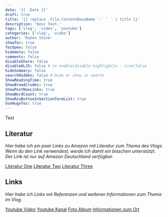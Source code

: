 ```yaml
---
date: '{{ .Date }}'
draft: true
title: '{{ replace .File.ContentBaseName `-` ` ` | title }}'
description: 'Desc Text.'
tags: ['vlog', 'video', 'youtube']
categories: ['vlog', 'video']
author: 'Ruben Storm'
showToc: true
TocOpen: false
hidemeta: false
comments: false
disableShare: false
disableHLJS: false # to enable|disable highlightjs - true|false
hideSummary: false
searchHidden: false # Hide or show in search
ShowReadingTime: true
ShowBreadCrumbs: true
ShowPostNavLinks: true
ShowWordCount: true
ShowRssButtonInSectionTermList: true
UseHugoToc: true
---
```


Text

## Literatur
*Hier habe ich ein paar Links zu Amazon mit Literatur zum Thema des Vlogs. Wenn du den Link verwendest, werde ich damit ein bisschen unterstützt. Der Link ist nur auf Amazon Deutschland verfügbar.*

[Literatur One][LiteraturOne]
[Literatur Two][LiteraturTwo]
[Literatur Three][LiteraturThree]

## Links
*Hier habe ich Links mit Referenzen und weiteren Informationen zum Thema im Vlog.*

[Youtube Video][YoutubeVideo]
[Youtube Kanal][YoutubeKanal]
[Foto Album][ImageGallery]
[Informationen zum Ort][LocationInformation]


[LiteraturOne]: http
[LiteraturTwo]: http
[LiteraturThree]: http

[YoutubeKanal]: http
[YoutubeVideo]: http
[ImageGallery]: http
[LocationInformation]: http
